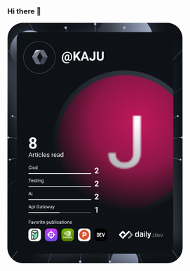 ### Hi there 👋

<!--
**KajuTheDev/KajuTheDev** is a ✨ _special_ ✨ repository because its `README.md` (this file) appears on your GitHub profile.

Here are some ideas to get you started:

- 🔭 I’m currently working on ...
- 🌱 I’m currently learning ...
- 👯 I’m looking to collaborate on ...
- 🤔 I’m looking for help with ...
- 💬 Ask me about ...
- 📫 How to reach me: ...
- 😄 Pronouns: ...
- ⚡ Fun fact: ...
-->
<a href="https://app.daily.dev/KAJU"><img src="https://github.com/KajuTheDev/KajuTheDev/blob/master/devcard.svg" width="400" alt="J.C. Kasanngali's Dev Card"/></a>

